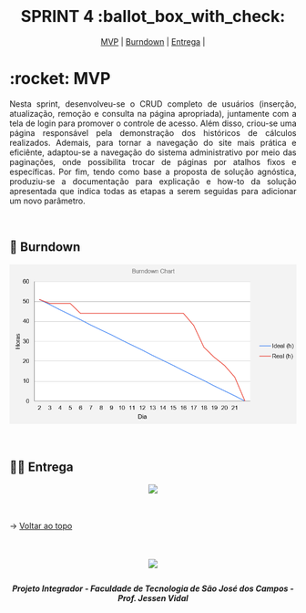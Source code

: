 
<br id="topo">
 
<h1 align="center"> SPRINT 4 :ballot_box_with_check: </h1>

<p align="center">
    <a href="#mvp">MVP</a> | 
    <a href="#burndown">Burndown</a> | 
    <a href="#entrega">Entrega</a> | 
</p>
<span id="mvp">
 
<h1> :rocket: MVP </h1>
<p align="justify">Nesta sprint, desenvolveu-se o CRUD completo de usuários (inserção, atualização, remoção e consulta na página apropriada), juntamente com a tela de login para promover o controle de acesso. Além disso, criou-se uma página responsável pela demonstração dos históricos de cálculos realizados. Ademais, para tornar a navegação do site mais prática e eficiênte, adaptou-se a navegação do sistema administrativo por meio das paginações, onde possibilita trocar de páginas por atalhos fixos e específicas. Por fim, tendo como base a proposta de solução agnóstica, produziu-se a documentação para explicação e how-to da solução apresentada que indica todas as etapas a serem seguidas para adicionar um novo parâmetro.
</p>
  
  
<br>
  
<span id="burndown">
 
## :pushpin: Burndown
<p align="center"> <img src = "../imagens/burndown4.png"></p>
<br>

  
 <span id="entrega">
 
## 👩‍💻 Entrega
<p align="center"> <img src = "../imagens/sprint_4.gif"></p>
<br>
   
  → [Voltar ao topo](#topo)
<h1 align="center"> <img src = "https://fatecsjc-prd.azurewebsites.net/images/logo/fatecsjc_400x192.png" height="70"  align="auto">
<h5 align="center"> Projeto Integrador - Faculdade de Tecnologia de São José dos Campos - Prof. Jessen Vidal </h5>
